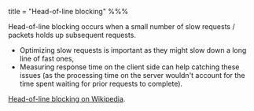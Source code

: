 title = "Head-of-line blocking"
%%%

Head-of-line blocking occurs when a small number of slow requests / packets holds up subsequent requests.

  - Optimizing slow requests is important as they might slow down a long line of fast ones,
  - Measuring response time on the client side can help catching these issues (as the processing time on the server wouldn't account for the time spent waiting for prior requests to complete).

[Head-of-line blocking on Wikipedia](https://en.wikipedia.org/wiki/Head-of-line_blocking).
